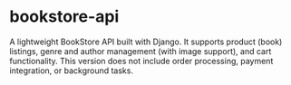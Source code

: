 # bookstore-api
A lightweight BookStore API built with Django. It supports product (book) listings, genre and author management (with image support), and cart functionality. This version does not include order processing, payment integration, or background tasks.
